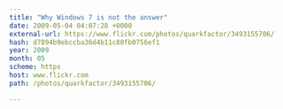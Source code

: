 ```yaml
---
title: "Why Windows 7 is not the answer"
date: 2009-05-04 04:07:28 +0000
external-url: https://www.flickr.com/photos/quarkfactor/3493155706/
hash: d7894b9ebccba36d4b11c80fb0756ef1
year: 2009
month: 05
scheme: https
host: www.flickr.com
path: /photos/quarkfactor/3493155706/

---
```



